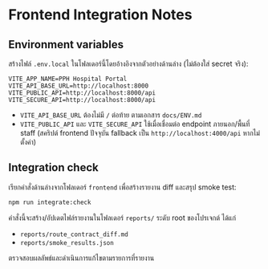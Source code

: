 # Frontend Integration Notes

## Environment variables

สร้างไฟล์ `.env.local` ในโฟลเดอร์นี้โดยอ้างอิงจากตัวอย่างด้านล่าง (ไม่ต้องใส่ secret จริง):

```
VITE_APP_NAME=PPH Hospital Portal
VITE_API_BASE_URL=http://localhost:8000
VITE_PUBLIC_API=http://localhost:8000/api
VITE_SECURE_API=http://localhost:8000/api
```

- `VITE_API_BASE_URL` ต้องไม่มี `/` ต่อท้าย ตามเอกสาร `docs/ENV.md`
- `VITE_PUBLIC_API` และ `VITE_SECURE_API` ใช้เมื่อเชื่อมต่อ endpoint ภายนอก/พื้นที่ staff (สคริปต์ frontend ปัจจุบัน fallback เป็น `http://localhost:4000/api` หากไม่ตั้งค่า)

## Integration check

เรียกคำสั่งด้านล่างจากโฟลเดอร์ `frontend` เพื่อสร้างรายงาน diff และสรุป smoke test:

```bash
npm run integrate:check
```

คำสั่งนี้จะสร้าง/อัปเดตไฟล์รายงานในโฟลเดอร์ `reports/` ระดับ root ของโปรเจกต์ ได้แก่

- `reports/route_contract_diff.md`
- `reports/smoke_results.json`

ตรวจสอบผลลัพธ์และดำเนินการแก้ไขตามรายการที่รายงาน
